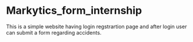 # Markytics_form_internship

This is a simple website having login regstrartion page and after login user can submit a form regarding accidents.
